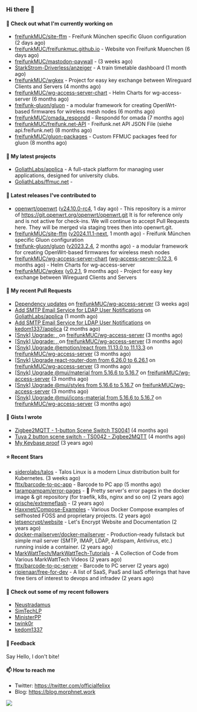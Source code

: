 ### Hi there 👋

#### 👷 Check out what I'm currently working on

- [freifunkMUC/site-ffm](https://github.com/freifunkMUC/site-ffm) - Freifunk München specific Gluon configuration (2 days ago)
- [freifunkMUC/freifunkmuc.github.io](https://github.com/freifunkMUC/freifunkmuc.github.io) - Website von Freifunk Muenchen (6 days ago)
- [freifunkMUC/mastodon-paywall](https://github.com/freifunkMUC/mastodon-paywall) -  (3 weeks ago)
- [StarkStrom-Driverless/anzeiger](https://github.com/StarkStrom-Driverless/anzeiger) - A train timetable dashboard (1 month ago)
- [freifunkMUC/wgkex](https://github.com/freifunkMUC/wgkex) - Project for easy key exchange between Wireguard Clients and Servers (4 months ago)
- [freifunkMUC/wg-access-server-chart](https://github.com/freifunkMUC/wg-access-server-chart) - Helm Charts for wg-access-server (6 months ago)
- [freifunk-gluon/gluon](https://github.com/freifunk-gluon/gluon) - a modular framework for creating OpenWrt-based firmwares for wireless mesh nodes (6 months ago)
- [freifunkMUC/omada_respondd](https://github.com/freifunkMUC/omada_respondd) - Respondd for omada (7 months ago)
- [freifunkMUC/freifunk.net-API](https://github.com/freifunkMUC/freifunk.net-API) - Freifunk.net API JSON File (siehe api.freifunk.net) (8 months ago)
- [freifunkMUC/gluon-packages](https://github.com/freifunkMUC/gluon-packages) - Custom FFMUC packages feed for gluon (8 months ago)

#### 🌱 My latest projects

- [GoliathLabs/applica](https://github.com/GoliathLabs/applica) - A full-stack platform for managing user applications, designed for university clubs.
- [GoliathLabs/ffmuc.net](https://github.com/GoliathLabs/ffmuc.net) - 

#### 🔭 Latest releases I've contributed to

- [openwrt/openwrt](https://github.com/openwrt/openwrt) ([v24.10.0-rc4](https://github.com/openwrt/openwrt/releases/tag/v24.10.0-rc4), 1 day ago) - This repository is a mirror of https://git.openwrt.org/openwrt/openwrt.git It is for reference only and is not active for check-ins.  We will continue to accept Pull Requests here. They will be merged via staging trees then into openwrt.git.
- [freifunkMUC/site-ffm](https://github.com/freifunkMUC/site-ffm) ([v2024.11.1-next](https://github.com/freifunkMUC/site-ffm/releases/tag/v2024.11.1-next), 1 month ago) - Freifunk München specific Gluon configuration
- [freifunk-gluon/gluon](https://github.com/freifunk-gluon/gluon) ([v2023.2.4](https://github.com/freifunk-gluon/gluon/releases/tag/v2023.2.4), 2 months ago) - a modular framework for creating OpenWrt-based firmwares for wireless mesh nodes
- [freifunkMUC/wg-access-server-chart](https://github.com/freifunkMUC/wg-access-server-chart) ([wg-access-server-0.12.3](https://github.com/freifunkMUC/wg-access-server-chart/releases/tag/wg-access-server-0.12.3), 6 months ago) - Helm Charts for wg-access-server
- [freifunkMUC/wgkex](https://github.com/freifunkMUC/wgkex) ([v0.2.1](https://github.com/freifunkMUC/wgkex/releases/tag/v0.2.1), 9 months ago) - Project for easy key exchange between Wireguard Clients and Servers

#### 🔨 My recent Pull Requests

- [Dependency updates](https://github.com/freifunkMUC/wg-access-server/pull/763) on [freifunkMUC/wg-access-server](https://github.com/freifunkMUC/wg-access-server) (3 weeks ago)
- [Add SMTP Email Service for LDAP User Notifications](https://github.com/GoliathLabs/applica/pull/1) on [GoliathLabs/applica](https://github.com/GoliathLabs/applica) (1 month ago)
- [Add SMTP Email Service for LDAP User Notifications](https://github.com/kedom1337/applica/pull/3) on [kedom1337/applica](https://github.com/kedom1337/applica) (2 months ago)
- [[Snyk] Upgrade: , ](https://github.com/freifunkMUC/wg-access-server/pull/744) on [freifunkMUC/wg-access-server](https://github.com/freifunkMUC/wg-access-server) (3 months ago)
- [[Snyk] Upgrade: , ](https://github.com/freifunkMUC/wg-access-server/pull/742) on [freifunkMUC/wg-access-server](https://github.com/freifunkMUC/wg-access-server) (3 months ago)
- [[Snyk] Upgrade @emotion/react from 11.13.0 to 11.13.3](https://github.com/freifunkMUC/wg-access-server/pull/741) on [freifunkMUC/wg-access-server](https://github.com/freifunkMUC/wg-access-server) (3 months ago)
- [[Snyk] Upgrade react-router-dom from 6.26.0 to 6.26.1](https://github.com/freifunkMUC/wg-access-server/pull/740) on [freifunkMUC/wg-access-server](https://github.com/freifunkMUC/wg-access-server) (3 months ago)
- [[Snyk] Upgrade @mui/material from 5.16.6 to 5.16.7](https://github.com/freifunkMUC/wg-access-server/pull/724) on [freifunkMUC/wg-access-server](https://github.com/freifunkMUC/wg-access-server) (3 months ago)
- [[Snyk] Upgrade @mui/styles from 5.16.6 to 5.16.7](https://github.com/freifunkMUC/wg-access-server/pull/722) on [freifunkMUC/wg-access-server](https://github.com/freifunkMUC/wg-access-server) (3 months ago)
- [[Snyk] Upgrade @mui/icons-material from 5.16.6 to 5.16.7](https://github.com/freifunkMUC/wg-access-server/pull/721) on [freifunkMUC/wg-access-server](https://github.com/freifunkMUC/wg-access-server) (3 months ago)

#### 📓 Gists I wrote

- [Zigbee2MQTT - 1-button Scene Switch TS0041](https://gist.github.com/3cc8fbe7954c752d93a6abd1192399b6) (4 months ago)
- [Tuya 2 button scene switch - TS0042 - Zigbee2MQTT](https://gist.github.com/bd9315849536e6b3606861984a68b299) (4 months ago)
- [My Keybase proof](https://gist.github.com/69863960a08efeb03ad576ccaf93d880) (3 years ago)

#### ⭐ Recent Stars

- [siderolabs/talos](https://github.com/siderolabs/talos) - Talos Linux is a modern Linux distribution built for Kubernetes. (3 weeks ago)
- [fttx/barcode-to-pc-app](https://github.com/fttx/barcode-to-pc-app) - Barcode to PC app (5 months ago)
- [tarampampam/error-pages](https://github.com/tarampampam/error-pages) - 🚧 Pretty server&#39;s error pages in the docker image &amp; git repository (for traefik, k8s, nginx and so on) (2 years ago)
- [grische/extremeflash](https://github.com/grische/extremeflash) -  (2 years ago)
- [Haxxnet/Compose-Examples](https://github.com/Haxxnet/Compose-Examples) - Various Docker Compose examples of selfhosted FOSS and proprietary projects. (2 years ago)
- [letsencrypt/website](https://github.com/letsencrypt/website) - Let&#39;s Encrypt Website and Documentation (2 years ago)
- [docker-mailserver/docker-mailserver](https://github.com/docker-mailserver/docker-mailserver) - Production-ready fullstack but simple mail server (SMTP, IMAP, LDAP, Antispam, Antivirus, etc.) running inside a container. (2 years ago)
- [MarkWattTech/MarkWattTech-Tutorials](https://github.com/MarkWattTech/MarkWattTech-Tutorials) - A Collection of Code from Various MarkWattTech Videos (2 years ago)
- [fttx/barcode-to-pc-server](https://github.com/fttx/barcode-to-pc-server) - Barcode to PC server (2 years ago)
- [ripienaar/free-for-dev](https://github.com/ripienaar/free-for-dev) - A list of SaaS, PaaS and IaaS offerings that have free tiers of interest to devops and infradev (2 years ago)

#### 👯 Check out some of my recent followers

- [Neustradamus](https://github.com/Neustradamus)
- [SimTechLP](https://github.com/SimTechLP)
- [MinisterPP](https://github.com/MinisterPP)
- [twink0r](https://github.com/twink0r)
- [kedom1337](https://github.com/kedom1337)

#### 💬 Feedback

Say Hello, I don't bite!

#### 📫 How to reach me

- Twitter: https://twitter.com/officialfelixx
- Blog: https://blog.morphnet.work

<img align="left" src="https://github-readme-stats.vercel.app/api?username=GoliathLabs&show_icons=true&hide_border=true&layout=compact&theme=chartreuse-dark&hide_rank=true&include_all_commits=true&bg_color=0d1117" />
